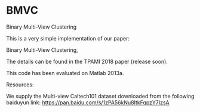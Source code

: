 # BMVC
Binary Multi-View Clustering

This is a very simple implementation of our paper:

Binary Multi-View Clustering, 

The details can be found in the TPAMI 2018 paper (release soon). 

This code has been evaluated on Matlab 2013a.

Resources:

We supply the Multi-view Caltech101 dataset downloaded from the following baiduyun link: https://pan.baidu.com/s/1zPA56kNu8ItkFqpzY7IzsA
